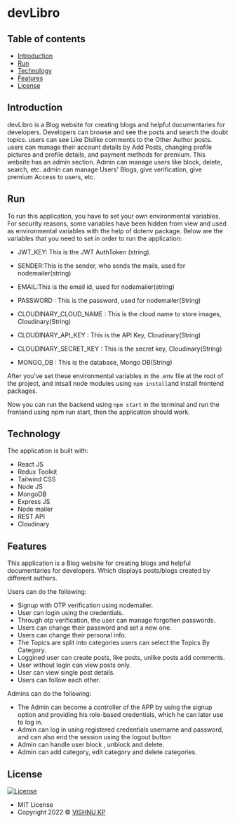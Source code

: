 # devLibro

## Table of contents

- [Introduction](#introduction)
- [Run](#run)
- [Technology](#technology)
- [Features](#features)
- [License](#license)

## Introduction

 devLibro is a Blog website for creating blogs and helpful documentaries for developers. Developers can browse and see the posts and search the doubt topics. users can see Like Dislike comments to the Other Author posts. users can manage their account details by Add Posts, changing profile pictures and profile details, and payment methods for premium. This website has an admin section. Admin can manage users like block, delete, search, etc. admin can manage Users' Blogs, give verification, give premium Access to users, etc.

## Run

To run this application, you have to set your own environmental variables. For security reasons, some variables have been hidden from view and used as environmental variables with the help of dotenv package. Below are the variables that you need to set in order to run the application:

- JWT_KEY: This is the JWT AuthToken (string).

- SENDER:This is the sender, who sends the mails, used for nodemailer(string)

- EMAIL:This is the email id, used for nodemailer(string)

- PASSWORD : This is the password, used for nodemailer(String)

- CLOUDINARY_CLOUD_NAME : This is the cloud name to store images, Cloudinary(String)

- CLOUDINARY_API_KEY : This is the API Key, Cloudinary(String)

- CLOUDINARY_SECRET_KEY : This is the secret key, Cloudinary(String)

- MONGO_DB : This is the database, Mongo DB(String)


After you've set these environmental variables in the .env file at the root of the project, and intsall node modules using  `npm install`and install frontend packages. 

Now you can run the backend using `npm start` in the terminal and run the frontend using npm run start, then the application should work.

## Technology

The application is built with:

- React JS
- Redux Toolkit
- Tailwind CSS
- Node JS
- MongoDB
- Express JS
- Node mailer
- REST API
- Cloudinary

## Features

This application is a Blog website for creating blogs and helpful documentaries for developers. Which displays posts/blogs created by different authors.

Users can do the following:

- Signup with OTP verification using nodemailer.
- User can login using the credentials.
- Through otp verification, the user can manage forgotten passwords.
- Users can change their password and set a new one.
- Users can change their personal info.
- The Topics are split into categories users can select the Topics By Category.
- Loggined user can create posts, like posts, unlike posts add comments.
- User without login can view posts only.
- User can view single post details.
- Users can follow each other.

Admins can do the following:

- The Admin can become a controller of the APP by using the signup option and providing his role-based credentials, which he can later use to log in.
- Admin can log  in using registered credentials username and password, and can also end the  session using the logout button
- Admin can handle user block , unblock and delete.
- Admin can add category, edit category and delete categories.

## License

[![License](https://img.shields.io/:License-MIT-blue.svg?style=flat-square)](http://badges.mit-license.org)

- MIT License
- Copyright 2022 © [VISHNU KP](https://github.com/vishnukp29)
